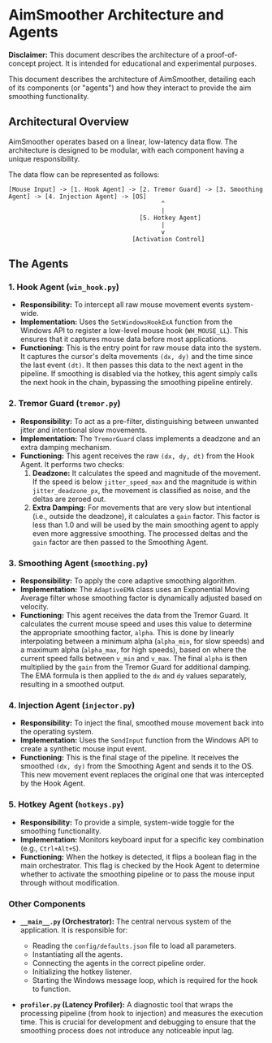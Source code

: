 # AimSmoother Architecture and Agents

**Disclaimer:** This document describes the architecture of a proof-of-concept project. It is intended for educational and experimental purposes.

This document describes the architecture of AimSmoother, detailing each of its components (or "agents") and how they interact to provide the aim smoothing functionality.

## Architectural Overview

AimSmoother operates based on a linear, low-latency data flow. The architecture is designed to be modular, with each component having a unique responsibility.

The data flow can be represented as follows:

```
[Mouse Input] -> [1. Hook Agent] -> [2. Tremor Guard] -> [3. Smoothing Agent] -> [4. Injection Agent] -> [OS]
                                          ^
                                          |
                                    [5. Hotkey Agent]
                                          |
                                          v
                                  [Activation Control]
```

## The Agents

### 1. Hook Agent (`win_hook.py`)

*   **Responsibility:** To intercept all raw mouse movement events system-wide.
*   **Implementation:** Uses the `SetWindowsHookExA` function from the Windows API to register a low-level mouse hook (`WH_MOUSE_LL`). This ensures that it captures mouse data before most applications.
*   **Functioning:** This is the entry point for raw mouse data into the system. It captures the cursor's delta movements `(dx, dy)` and the time since the last event `(dt)`. It then passes this data to the next agent in the pipeline. If smoothing is disabled via the hotkey, this agent simply calls the next hook in the chain, bypassing the smoothing pipeline entirely.

### 2. Tremor Guard (`tremor.py`)

*   **Responsibility:** To act as a pre-filter, distinguishing between unwanted jitter and intentional slow movements.
*   **Implementation:** The `TremorGuard` class implements a deadzone and an extra damping mechanism.
*   **Functioning:** This agent receives the raw `(dx, dy, dt)` from the Hook Agent. It performs two checks:
    1.  **Deadzone:** It calculates the speed and magnitude of the movement. If the speed is below `jitter_speed_max` and the magnitude is within `jitter_deadzone_px`, the movement is classified as noise, and the deltas are zeroed out.
    2.  **Extra Damping:** For movements that are very slow but intentional (i.e., outside the deadzone), it calculates a `gain` factor. This factor is less than 1.0 and will be used by the main smoothing agent to apply even more aggressive smoothing.
    The processed deltas and the `gain` factor are then passed to the Smoothing Agent.

### 3. Smoothing Agent (`smoothing.py`)

*   **Responsibility:** To apply the core adaptive smoothing algorithm.
*   **Implementation:** The `AdaptiveEMA` class uses an Exponential Moving Average filter whose smoothing factor is dynamically adjusted based on velocity.
*   **Functioning:** This agent receives the data from the Tremor Guard. It calculates the current mouse speed and uses this value to determine the appropriate smoothing factor, `alpha`. This is done by linearly interpolating between a minimum alpha (`alpha_min`, for slow speeds) and a maximum alpha (`alpha_max`, for high speeds), based on where the current speed falls between `v_min` and `v_max`. The final `alpha` is then multiplied by the `gain` from the Tremor Guard for additional damping. The EMA formula is then applied to the `dx` and `dy` values separately, resulting in a smoothed output.

### 4. Injection Agent (`injector.py`)

*   **Responsibility:** To inject the final, smoothed mouse movement back into the operating system.
*   **Implementation:** Uses the `SendInput` function from the Windows API to create a synthetic mouse input event.
*   **Functioning:** This is the final stage of the pipeline. It receives the smoothed `(dx, dy)` from the Smoothing Agent and sends it to the OS. This new movement event replaces the original one that was intercepted by the Hook Agent.

### 5. Hotkey Agent (`hotkeys.py`)

*   **Responsibility:** To provide a simple, system-wide toggle for the smoothing functionality.
*   **Implementation:** Monitors keyboard input for a specific key combination (e.g., `Ctrl+Alt+S`).
*   **Functioning:** When the hotkey is detected, it flips a boolean flag in the main orchestrator. This flag is checked by the Hook Agent to determine whether to activate the smoothing pipeline or to pass the mouse input through without modification.

### Other Components

*   **`__main__.py` (Orchestrator):** The central nervous system of the application. It is responsible for:
    *   Reading the `config/defaults.json` file to load all parameters.
    *   Instantiating all the agents.
    *   Connecting the agents in the correct pipeline order.
    *   Initializing the hotkey listener.
    *   Starting the Windows message loop, which is required for the hook to function.

*   **`profiler.py` (Latency Profiler):** A diagnostic tool that wraps the processing pipeline (from hook to injection) and measures the execution time. This is crucial for development and debugging to ensure that the smoothing process does not introduce any noticeable input lag.
